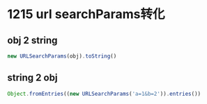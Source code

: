 # 1215 url searchParams转化

## obj 2 string

```jsx
new URLSearchParams(obj).toString()
```

## string 2 obj

```jsx
Object.fromEntries((new URLSearchParams('a=1&b=2')).entries())
```